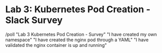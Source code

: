 # Lab 3: Kubernetes Pod Creation - Slack Survey

/poll "Lab 3 Kubernetes Pod Creation - Survey" "I have created my own namespace" "I have created the nginx pod through a YAML" "I have validated the nginx container is up and running"
